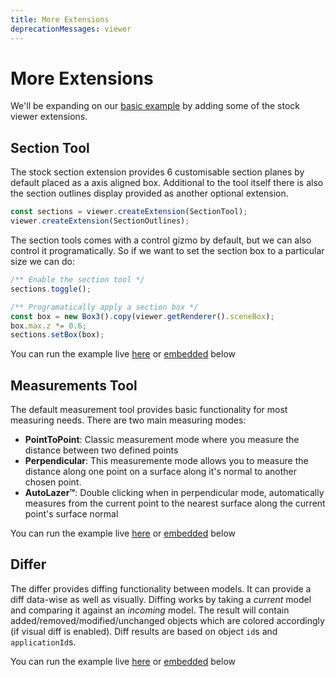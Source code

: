 ```yaml
---
title: More Extensions
deprecationMessages: viewer
---
```


<Banner />

# More Extensions

We'll be expanding on our [basic example](/viewer/basic-example.md) by adding some of the stock viewer extensions.

## Section Tool

The stock section extension provides 6 customisable section planes by default placed as a axis aligned box. Additional to the tool itself there is also the section outlines display provided as another optional extension.

```ts
const sections = viewer.createExtension(SectionTool);
viewer.createExtension(SectionOutlines);
```

The section tools comes with a control gizmo by default, but we can also control it programatically. So if we want to set the section box to a particular size we can do:

```ts
/** Enable the section tool */
sections.toggle();

/** Programatically apply a section box */
const box = new Box3().copy(viewer.getRenderer().sceneBox);
box.max.z *= 0.6;
sections.setBox(box);
```

You can run the example live [here](https://stackblitz.com/edit/speckle-section-planes?file=index.html) or <VueCustomTooltip label="Embedding works only on chromium based browsers"><ins>embedded</ins></VueCustomTooltip> below

<Stackblitz projectId="speckle-section-planes" :embedOptions="{ 
    height: 500,
    openFile: 'src/main.ts',
    view: 'preview',
    hideExplorer: true,
    hideNavigation: true }" />

## Measurements Tool

The default measurement tool provides basic functionality for most measuring needs. There are two main measuring modes:

- **PointToPoint**: Classic measurement mode where you measure the distance between two defined points
- **Perpendicular**: This measuremente mode allows you to measure the distance along one point on a surface along it's normal to another chosen point.
- **AutoLazer™**: Double clicking when in perpendicular mode, automatically measures from the current point to the nearest surface along the current point's surface normal

You can run the example live [here](https://stackblitz.com/edit/speckle-measurement-tool?file=index.html) or <VueCustomTooltip label="Embedding works only on chromium based browsers"><ins>embedded</ins></VueCustomTooltip> below

<Stackblitz projectId='speckle-measurement-tool' :embedOptions="{ 
    height: 500,
    openFile: 'src/main.ts',
    view: 'preview',
    hideExplorer: true,
    hideNavigation: true }" 
/>

## Differ

The differ provides diffing functionality between models. It can provide a diff data-wise as well as visually. Diffing works by taking a _current_ model and comparing it against an _incoming_ model. The result will contain added/removed/modified/unchanged objects which are colored accordingly (if visual diff is enabled). Diff results are based on object `id`s and `applicationId`s.

You can run the example live [here](https://stackblitz.com/edit/speckle-differ?file=index.html) or <VueCustomTooltip label="Embedding works only on chromium based browsers"><ins>embedded</ins></VueCustomTooltip> below

<Stackblitz projectId='speckle-differ' :embedOptions="{ 
    height: 500,
    openFile: 'src/main.ts',
    view: 'preview',
    hideExplorer: true,
    hideNavigation: true }" 
/>
